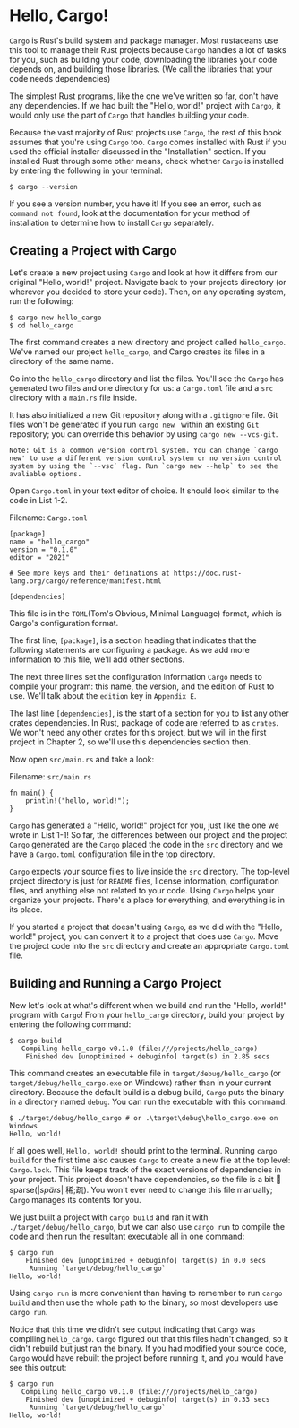 # Hello, Cargo!

`Cargo` is Rust's build system and package manager. Most rustaceans use this tool to manage their Rust projects because `Cargo` handles a lot of tasks for you, such as building your code, downloading the libraries your code depends on, and building those libraries. (We call the libraries that your code needs dependencies)

The simplest Rust programs, like the one we've written so far, don't have any dependencies. If we had built the "Hello, world!" project with `Cargo`, it would only use the part of `Cargo` that handles building your code.

Because the vast majority of Rust projects use `Cargo`, the rest of this book assumes that you're using `Cargo` too. `Cargo` comes installed with Rust if you used the official installer discussed in the "Installation" section. If you installed Rust through some other means, check whether `Cargo` is installed by entering the following in your terminal:

    $ cargo --version

If you see a version number, you have it! If you see an error, such as `command not found`, look at the documentation for your method of installation to determine how to install `Cargo` separately.

## Creating a Project with Cargo

Let's create a new project using `Cargo` and look at how it differs from our original "Hello, world!" project. Navigate back to your projects directory (or wherever you decided to store your code). Then, on any operating system, run the following:
```
$ cargo new hello_cargo
$ cd hello_cargo
```
The first command creates a new directory and project called `hello_cargo`. We've named our project `hello_cargo`, and Cargo creates its files in a directory of the same name.

Go into the `hello_cargo` directory and list the files. You'll see the `Cargo` has generated two files and one directory for us: a `Cargo.toml` file and a `src` directory with a `main.rs` file inside.

It has also initialized a new Git repository along with a `.gitignore` file. Git files won't be generated if you run `cargo new ` within an existing `Git` repository; you can override this behavior by using `cargo new --vcs-git`.

    Note: Git is a common version control system. You can change `cargo new' to use a different version control system or no version control system by using the `--vsc` flag. Run `cargo new --help` to see the avaliable options.

Open `Cargo.toml` in your text editor of choice. It should look similar to the code in List 1-2.

Filename: `Cargo.toml`
```
[package]
name = "hello_cargo"
version = "0.1.0"
editor = "2021"

# See more keys and their definations at https://doc.rust-lang.org/cargo/reference/manifest.html

[dependencies]
```
This file is in the `TOML`(Tom's Obvious, Minimal Language) format, which is Cargo's configuration format.

The first line, `[package]`, is a section heading that indicates that the following statements are configuring a package. As we add more information to this file, we'll add other sections.

The next three lines set the configuration information `Cargo` needs to compile your program: this name, the version, and the edition of Rust to use. We'll talk about the `edition` key in `Appendix E`.

The last line `[dependencies]`, is the start of a section for you to list any other crates dependencies. In Rust, package of code are referred to as `crates`. We won't need any other crates for this project, but we will in the first project in Chapter 2, so we'll use this dependencies section then.

Now open `src/main.rs` and take a look:

Filename: `src/main.rs`
```
fn main() {
    println!("hello, world!");
}
```
`Cargo` has generated a "Hello, world!" project for you, just like the one we wrote in List 1-1! So far, the differences between our project and the project `Cargo` generated are the `Cargo` placed the code in the `src` directory and we have a `Cargo.toml` configuration file in the top directory.

`Cargo` expects your source files to live inside the `src` directory. The top-level project directory is just for `README` files, license information, configuration files, and anything else not related to your code. Using `Cargo` helps your organize your projects. There's a place for everything, and everything is in its place.

If you started a project that doesn't using `Cargo`, as we did with the "Hello, world!" project, you can convert it to a project that does use `Cargo`. Move the project code into the `src` directory and create an appropriate `Cargo.toml` file.

## Building and Running a Cargo Project

New let's look at what's different when we build and run the "Hello, world!" program with `Cargo`! From your `hello_cargo` directory, build your project by entering the following command:
```
$ cargo build
   Compiling hello_cargo v0.1.0 (file:///projects/hello_cargo)
    Finished dev [unoptimized + debuginfo] target(s) in 2.85 secs
```
This command creates an executable file in `target/debug/hello_cargo` (or `target/debug/hello_cargo.exe` on Windows) rather than in your current directory. Because the default build is a debug build, `Cargo` puts the binary in a directory named `debug`. You can run the executable with this command:
```
$ ./target/debug/hello_cargo # or .\target\debug\hello_cargo.exe on Windows
Hello, world!
```
If all goes well, `Hello, world!` should print to the terminal. Running `cargo build` for the first time also causes `Cargo` to create a new file at the top level: `Cargo.lock`. This file keeps track of the exact versions of dependencies in your project. This project doesn't have dependencies, so the file is a bit 📝sparse(|*spärs*| 稀;疏). You won't ever need to change this file manually; `Cargo` manages its contents for you.

We just built a project with `cargo build` and ran it with `./target/debug/hello_cargo`, but we can also use `cargo run` to compile the code and then run the resultant executable all in one command:
```
$ cargo run
    Finished dev [unoptimized + debuginfo] target(s) in 0.0 secs
     Running `target/debug/hello_cargo`
Hello, world!
```
Using `cargo run` is more convenient than having to remember to run `cargo build` and then use the whole path to the binary, so most developers use `cargo run`.

Notice that this time we didn't see output indicating that `Cargo` was compiling `hello_cargo`. `Cargo` figured out that this files hadn't changed, so it didn't rebuild but just ran the binary. If you had modified your source code, `Cargo` would have rebuilt the project before running it, and you would have see this output:
```
$ cargo run
   Compiling hello_cargo v0.1.0 (file:///projects/hello_cargo)
    Finished dev [unoptimized + debuginfo] target(s) in 0.33 secs
     Running `target/debug/hello_cargo`
Hello, world!
```

